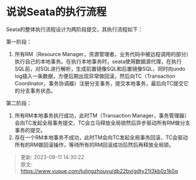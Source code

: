# 说说Seata的执行流程

Seata的整体执行流程设计为两阶段提交，其执行流程如下：

第一阶段：

1. 所有RM（Resource Manager，资源管理者，业务代码中被远程调用的部分）执行自己的本地事务。在执行本地事务时，seata使用数据源代理，在执行SQL前，对SQL进行解析，生成前置镜像SQL和后置镜像SQL，同时向undo log插入一条数据，方便后期出现异常做回滚，然后向TC（Transaction Coordinator，事务协调器）注册分支事务，提交本地事务，最后向TC提交它的分支事务状态。

第二阶段：

1. 所有RM本地事务执行成功，此时TM（Transaction Manager，事务管理器）会向TC发起全局事务提交，TC会立马释放全局锁然后异步驱动所有RM做分支事务的提交。
2. 存在一个RM本地事务不成功，此时TM会向TC发起全局事务回滚，TC会驱动所有的RM做回滚操作，等待所有的RM回滚成功后然后再释放全局锁。



> 更新: 2023-09-11 14:30:22  
> 原文: <https://www.yuque.com/tulingzhouyu/db22bv/gdty21t3kb0z1k0q>